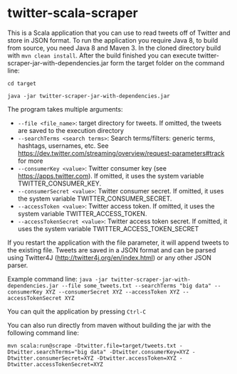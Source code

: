 # twitter-scala-scraper

This is a Scala application that you can use to read tweets off of Twitter and store in JSON format. To run the application you require Java 8, to build from source, you need Java 8 and Maven 3. In the cloned directory build with  `mvn clean install`. After the build finished you can execute twitter-scraper-jar-with-dependencies.jar form the target folder on the command line: 

`cd target`

`java -jar twitter-scraper-jar-with-dependencies.jar`

The program takes multiple arguments:
- `--file <file_name>`: target directory for tweets. If omitted, the tweets are saved to the execution directory
- `--searchTerms <search terms>`: Search terms/filters: generic terms, hashtags, usernames, etc. See https://dev.twitter.com/streaming/overview/request-parameters#track for more
- `--consumerKey <value>`: Twitter consumer key (see https://apps.twitter.com). If omitted, it uses the system variable TWITTER_CONSUMER_KEY.
- `--consumerSecret <value>`: Twitter consumer secret. If omitted, it uses the system variable TWITTER_CONSUMER_SECRET.
- `--accessToken <value>`: Twitter access token. If omitted, it uses the system variable TWITTER_ACCESS_TOKEN.
- `--accessTokenSecret <value>`: Twitter access token secret. If omitted, it uses the system variable TWITTER_ACCESS_TOKEN_SECRET

If you restart the application with the file parameter, it will append tweets to the existing file. Tweets are saved in a JSON format and can be parsed using Twitter4J (http://twitter4j.org/en/index.html) or any other JSON parser.

Example command line:
`java -jar twitter-scraper-jar-with-dependencies.jar --file some_tweets.txt --searchTerms "big data" --consumerKey XYZ --consumerSecret XYZ --accessToken XYZ --accessTokenSecret XYZ`

You can quit the application by pressing `Ctrl-C`

You can also run directly from maven without building the jar with the following command line:

`mvn scala:run@scrape -Dtwitter.file=target/tweets.txt -Dtwitter.searchTerms="big data" -Dtwitter.consumerKey=XYZ -Dtwitter.consumerSecret=XYZ -Dtwitter.accessToken=XYZ -Dtwitter.accessTokenSecret=XYZ`


